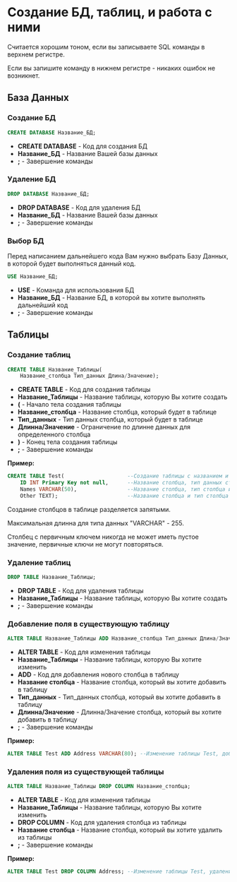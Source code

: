 # Создание БД, таблиц, и работа с ними
Считается хорошим тоном, если вы записываете SQL команды в верхнем регистре.

Если вы запишите команду в нижнем регистре - никаких ошибок не возникнет.

## База Данных
### Создание БД
```SQL
CREATE DATABASE Название_БД;
```
* **CREATE DATABASE** - Код для создания БД
* **Название_БД** - Название Вашей базы данных
* **;** - Завершение команды

### Удаление БД
```SQL
DROP DATABASE Название_БД;
```
* **DROP DATABASE** - Код для удаления БД
* **Название_БД** - Название Вашей базы данных
* **;** - Завершение команды

### Выбор БД
Перед написанием дальнейшего кода Вам нужно выбрать Базу Данных, в которой будет выполняться данный код.

```SQL
USE Название_БД;
```
* **USE** - Команда для использования БД
* **Название_БД** - Название БД, в которой вы хотите выполнять дальнейший код
* **;** - Завершение команды

## Таблицы
### Создание таблиц
```SQL
CREATE TABLE Название_Таблицы(
	Название_столбца Тип_данных Длина/Значение); 
```

* **CREATE TABLE** - Код для создания таблицы
* **Название_Таблицы** - Название таблицы, которую Вы хотите создать
* **(** - Начало тела создания таблицы
* **Название_столбца** - Название столбца, который будет в таблице
* **Тип_данных** - Тип данных столбца, который будет в таблице
* **Длинна/Значение** - Ограничение по длинне данных для определенного столбца
* **)** - Конец тела создания таблицы
* **;** - Завершение команды

**Пример:**

```SQL
CREATE TABLE Test(                    --Создание таблицы с названием и начало тела таблицы
	ID INT Primary Key not null,      --Название столбца, тип данных столбца, присвоение столбцу первичного ключа, и ограничение столбца, которое означает что поле не может быть нулевым
	Names VARCHAR(50),                --Название столбца, тип столбца и ограничение столбца по количеству символов 
	Other TEXT);                      --Название столбца и тип столбца
```

Создание столбцов в таблице разделяется запятыми.

Максимальная длинна для типа данных "VARCHAR" - 255.

Столбец с первичным ключем никогда не может иметь пустое значение, первичные ключи не могут повторяться.

### Удаление таблиц
```SQL
DROP TABLE Название_Таблицы;
```

* **DROP TABLE** - Код для удаления таблицы
* **Название_Таблицы** - Название таблицы, которую Вы хотите создать
* **;** - Завершение команды

### Добавление поля в существующую таблицу
```SQL
ALTER TABLE Название_Таблицы ADD Название_столбца Тип_данных Длина/Значение;
```

* **ALTER TABLE** - Код для изменения таблицы
* **Название_Таблицы** - Название таблицы, которую Вы хотите изменить
* **ADD** - Код для добавления нового столбца в таблицу
* **Название столбца** - Название столбца, который вы хотите добавить в таблицу
* **Тип_данных** - Тип_данных столбца, который вы хотите добавить в таблицу
* **Длинна/Значение** - Длинна/Значение столбца, который вы хотите добавить в таблицу
* **;** - Завершение команды

**Пример:**

```SQL
ALTER TABLE Test ADD Address VARCHAR(80); --Изменение таблицы Test, добавление в нее столбца Address с типом данных VARCHAR и ограничением длинны (80)
```

### Удаления поля из существующей таблицы
```SQL
ALTER TABLE Название_Таблицы DROP COLUMN Название_столбца;
```

* **ALTER TABLE** - Код для изменения таблицы
* **Название_Таблицы** - Название таблицы, которую Вы хотите изменить
* **DROP COLUMN** - Код для удаления столбца из таблицы
* **Название столбца** - Название столбца, который вы хотите удалить из таблицы
* **;** - Завершение команды

**Пример:**

```SQL
ALTER TABLE Test DROP COLUMN Address; --Изменение таблицы Test, удаление из нее столбца Address
```
